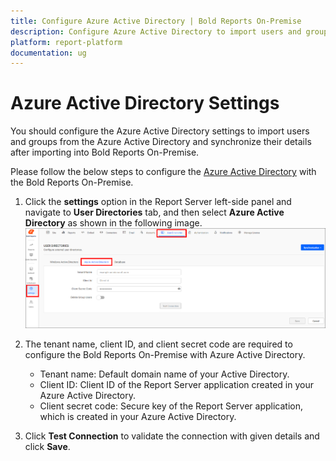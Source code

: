 ```yaml
---
title: Configure Azure Active Directory | Bold Reports On-Premise
description: Configure Azure Active Directory to import users and groups and synchronize their details after importing into the Bold Reports On-Premise.
platform: report-platform
documentation: ug
---
```


# Azure Active Directory Settings

You should configure the Azure Active Directory settings to import users and groups from the Azure Active Directory and synchronize their details after importing into Bold Reports On-Premise.

Please follow the below steps to configure the [Azure Active Directory](https://azure.microsoft.com/en-us/services/active-directory/) with the Bold Reports On-Premise.

1. Click the **settings** option in the Report Server left-side panel and navigate to **User Directories** tab, and then select **Azure Active Directory** as shown in the following image.
![Azure Active Directory Settings](/static/assets/on-premise/images/settings/azure-active-directory-settings.png)

2. The tenant name, client ID, and client secret code are required to configure the Bold Reports On-Premise with Azure Active Directory.

    * Tenant name: Default domain name of your Active Directory.
    * Client ID: Client ID of the Report Server application created in your Azure Active Directory.
    * Client secret code: Secure key of the Report Server application, which is created in your Azure Active Directory.

3. Click **Test Connection** to validate the connection with given details and click **Save**.